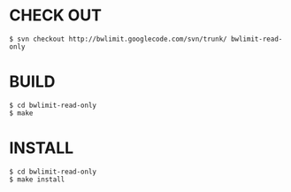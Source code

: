 # CHECK OUT #

```
$ svn checkout http://bwlimit.googlecode.com/svn/trunk/ bwlimit-read-only
```

# BUILD #

```
$ cd bwlimit-read-only
$ make
```

# INSTALL #

```
$ cd bwlimit-read-only
$ make install
```